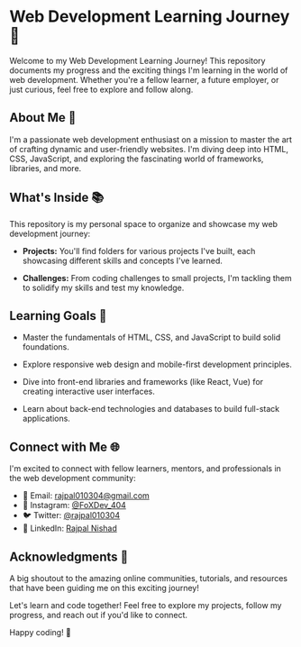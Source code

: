 # Web Development Learning Journey 🚀

Welcome to my Web Development Learning Journey! This repository documents my progress and the exciting things I'm learning in the world of web development. Whether you're a fellow learner, a future employer, or just curious, feel free to explore and follow along.

## About Me 👋

I'm a passionate web development enthusiast on a mission to master the art of crafting dynamic and user-friendly websites. I'm diving deep into HTML, CSS, JavaScript, and exploring the fascinating world of frameworks, libraries, and more.

## What's Inside 📚

This repository is my personal space to organize and showcase my web development journey:

- **Projects:** You'll find folders for various projects I've built, each showcasing different skills and concepts I've learned.

- **Challenges:** From coding challenges to small projects, I'm tackling them to solidify my skills and test my knowledge.

## Learning Goals 🎯

- Master the fundamentals of HTML, CSS, and JavaScript to build solid foundations.

- Explore responsive web design and mobile-first development principles.

- Dive into front-end libraries and frameworks (like React, Vue) for creating interactive user interfaces.

- Learn about back-end technologies and databases to build full-stack applications.

## Connect with Me 🌐

I'm excited to connect with fellow learners, mentors, and professionals in the web development community:

- 📧 Email: rajpal010304@gmail.com
- 📸 Instagram: [@FoXDev_404](https://www.instagram.com/FoXDev_404/)
- 🐦 Twitter: [@rajpal010304](https://twitter.com/rajpal010304)
- 💼 LinkedIn: [Rajpal Nishad](https://www.linkedin.com/in/rajpalnishad/)

## Acknowledgments 🙌

A big shoutout to the amazing online communities, tutorials, and resources that have been guiding me on this exciting journey!

Let's learn and code together! Feel free to explore my projects, follow my progress, and reach out if you'd like to connect.

Happy coding! 🌟
